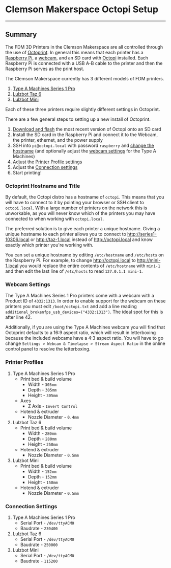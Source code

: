 # Clemson Makerspace Octopi Setup
----

## Summary
The FDM 3D Printers in the Clemson Makerspace are all controlled through the use
of [Octoprint](http://octoprint.org/). In general this means that each printer
has a [Raspberry Pi](https://www.raspberrypi.org/products/raspberry-pi-3-model-b/),
a [webcam](https://www.raspberrypi.org/products/camera-module-v2/), and an SD
card with [Octopi](https://octopi.octoprint.org/) installed. Each Raspberry Pi
is connected with a USB A-B cable to the printer and then the Raspberry Pi serves
as the print host.

The Clemson Makerspace currently has 3 different models of FDM printers.
1. [Type A Machines Series 1 Pro](https://www.typeamachines.com/series-1-pro)
2. [Lulzbot Taz 6](https://www.lulzbot.com/store/printers/lulzbot-taz-6)
3. [Lulzbot Mini](https://www.lulzbot.com/store/printers/lulzbot-mini)

Each of these three printers require slightly different settings in Octoprint.

There are a few general steps to setting up a new install of Octoprint.

1. [Download and flash](https://octopi.octoprint.org/) the most recent version
    of Octopi onto an SD card
2. Install the SD card in the Raspberry Pi and connect it to the Webcam, the
    printer, ethernet, and the power supply
3. SSH into `pi@octopi.local` with password `raspberry` and
    [change the hostname](#octoprint-hostname-and-title) (and optionally adjust
    the [webcam settings](#webcam-settings) for the Type A Machines)
4. Adjust the [Printer Profile settings](#printer-profiles)
5. Adjust the [Connection settings](#connection-settings)
6. Start printing!

### Octoprint Hostname and Title
By default, the Octopi distro has a hostname of `octopi`. This means that you
will have to connect to it by pointing your browser or SSH client to
`octopi.local`. With a large number of printers on the network this is
unworkable, as you will never know which of the printers you may have connected
to when working with `octopi.local`.

The preferred solution is to give each printer a unique hostname. Giving a
unique hostname to each printer allows you to connect to
http://series1-10306.local or http://taz-1.local instead of http://octopi.local
and know exactly which printer you're working with.


You can set a unique hostname by editing `/etc/hostname` and `/etc/hosts` on the
Raspberry Pi. For example, to change http://octopi.local to http://mini-1.local
you would replace the entire contents of `/etc/hostname` with `mini-1` and then
edit the last line of `/etc/hosts` to read `127.0.1.1 mini-1`.

### Webcam Settings
The Type A Machines Series 1 Pro printers come with a webcam with a Product ID
of `4332:1313`. In order to enable support for the webcam on these printers you
must edit `/boot/octopi.txt` and add a line reading
`additional_brokenfps_usb_devices=("4332:1313")`. The ideal spot for this is
after line 42.

Additionally, if you are using the Type A Machines webcam you will find that
Octoprint defaults to a 16:9 aspect ratio, which will result in letterboxing
because the included webcams have a 4:3 aspect ratio. You will have to go
change `Settings > Webcam & Timelapse > Stream Aspect Ratio` in the online
control panel to resolve the letterboxing.

### Printer Profiles
1. Type A Machines Series 1 Pro
    * Print bed & build volume
        * Width - `305mm`
        * Depth - `305mm`
        * Height - `305mm`
    * Axes
        * Z Axis - `Invert Control`
    * Hotend & extruder
        * Nozzle Diameter - `0.4mm`
2. Lulzbot Taz 6
    * Print bed & build volume
        * Width - `280mm`
        * Depth - `280mm`
        * Height - `250mm`
    * Hotend & extruder
        * Nozzle Diameter - `0.5mm`
3. Lulzbot Mini
    * Print bed & build volume
        * Width - `152mm`
        * Depth - `152mm`
        * Height - `158mm`
    * Hotend & extruder
        * Nozzle Diameter - `0.5mm`

### Connection Settings
1. Type A Machines Series 1 Pro
    * Serial Port - `/dev/ttyACM0`
    * Baudrate - `230400`
2. Lulzbot Taz 6
    * Serial Port - `/dev/ttyACM0`
    * Baudrate - `250000`
3. Lulzbot Mini
    * Serial Port - `/dev/ttyACM0`
    * Baudrate - `115200`
